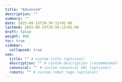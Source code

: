 ```yaml
---
title: "Advanced"
description: ""
summary: ""
date: 2025-08-15T20:50:12+02:00
lastmod: 2025-08-15T20:50:12+02:00
draft: false
weight: 900
toc: true
sidebar:
  collapsed: true
seo:
  title: "" # custom title (optional)
  description: "" # custom description (recommended)
  canonical: "" # custom canonical URL (optional)
  robots: "" # custom robot tags (optional)
---
```

